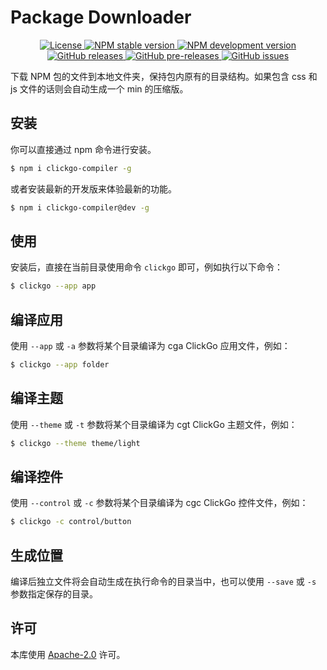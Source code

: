 # Package Downloader

<p align="center">
    <a href="https://github.com/maiyun/clickgo-compiler/blob/master/LICENSE">
        <img alt="License" src="https://img.shields.io/github/license/maiyun/clickgo-compiler?color=blue" />
    </a>
    <a href="https://www.npmjs.com/package/clickgo-compiler">
        <img alt="NPM stable version" src="https://img.shields.io/npm/v/clickgo-compiler?color=brightgreen&logo=npm" />
        <img alt="NPM development version" src="https://img.shields.io/npm/v/clickgo-compiler/dev?color=yellow&logo=npm" />
    </a><br>
    <a href="https://github.com/maiyun/clickgo-compiler/releases">
        <img alt="GitHub releases" src="https://img.shields.io/github/v/release/maiyun/clickgo-compiler?color=brightgreen&logo=github" />
        <img alt="GitHub pre-releases" src="https://img.shields.io/github/v/release/maiyun/clickgo-compiler?color=yellow&logo=github&include_prereleases" />
    </a>
    <a href="https://github.com/maiyun/clickgo-compiler/issues">
        <img alt="GitHub issues" src="https://img.shields.io/github/issues/maiyun/clickgo-compiler?color=blue&logo=github" />
    </a>
</p>

下载 NPM 包的文件到本地文件夹，保持包内原有的目录结构。如果包含 css 和 js 文件的话则会自动生成一个 min 的压缩版。

## 安装

你可以直接通过 npm 命令进行安装。

```sh
$ npm i clickgo-compiler -g
```

或者安装最新的开发版来体验最新的功能。

```sh
$ npm i clickgo-compiler@dev -g
```

## 使用

安装后，直接在当前目录使用命令 `clickgo` 即可，例如执行以下命令：

```sh
$ clickgo --app app
```

## 编译应用

使用 `--app` 或 `-a` 参数将某个目录编译为 cga ClickGo 应用文件，例如：

```sh
$ clickgo --app folder
```

## 编译主题

使用 `--theme` 或 `-t` 参数将某个目录编译为 cgt ClickGo 主题文件，例如：

```sh
$ clickgo --theme theme/light
```

## 编译控件

使用 `--control` 或 `-c` 参数将某个目录编译为 cgc ClickGo 控件文件，例如：

```sh
$ clickgo -c control/button
```

## 生成位置

编译后独立文件将会自动生成在执行命令的目录当中，也可以使用 `--save` 或 `-s` 参数指定保存的目录。

## 许可

本库使用 [Apache-2.0](../LICENSE) 许可。